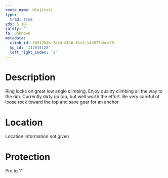 ```yaml
---
route_name: Ninjinski
type:
  trad: true
yds: 5.10-
safety: ''
fa: unknown
metadata:
  climb_id: 1691204b-7a8d-4f16-81c2-14d977dbce79
  mp_id: '112014128'
  left_right_index: '1'
---
```

# Description
Ring locks on great low angle climbing. Enjoy quality climbing all the way to the rim. Currently dirty up top, but well worth the effort. Be very careful of loose rock toward the top and save gear for an anchor

# Location
Location information not given

# Protection
Pro to 1"
